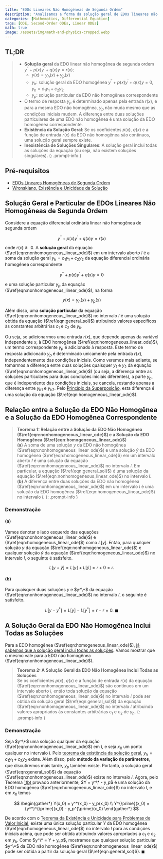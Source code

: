 ```yaml
---
title: "EDOs Lineares Não Homogêneas de Segunda Ordem"
description: "Analisamos a forma da solução geral de EDOs lineares não homogêneas de segunda ordem, sua relação com a solução homogênea correspondente, e provamos a existência da solução geral e a ausência de soluções singulares."
categories: [Mathematics, Differential Equation]
tags: [ODE, Second-Order ODEs, Linear ODEs]
math: true
image: /assets/img/math-and-physics-cropped.webp
---
```


## TL;DR
> - **Solução geral** da EDO linear não homogênea de segunda ordem $y^{\prime\prime} + p(x)y^{\prime} + q(x)y = r(x)$:
>   - $y(x) = y_h(x) + y_p(x)$
>   - $y_h$: solução geral da EDO homogênea $y^{\prime\prime} + p(x)y^{\prime} + q(x)y = 0$, $y_h = c_1y_1 + c_2y_2$
>   - $y_p$: solução particular da EDO não homogênea correspondente
> - O termo de resposta $y_p$ é determinado apenas pela entrada $r(x)$, e para a mesma EDO não homogênea, $y_p$ não muda mesmo que as condições iniciais mudem. A diferença entre duas soluções particulares de uma EDO não homogênea é uma solução da EDO homogênea correspondente.
> - **Existência da Solução Geral**: Se os coeficientes $p(x)$, $q(x)$ e a função de entrada $r(x)$ da EDO não homogênea são contínuos, uma solução geral sempre existe.
> - **Inexistência de Soluções Singulares**: A solução geral inclui todas as soluções da equação (ou seja, não existem soluções singulares).
{: .prompt-info }

## Pré-requisitos
- [EDOs Lineares Homogêneas de Segunda Ordem](/posts/homogeneous-linear-odes-of-second-order/)
- [Wronskiano, Existência e Unicidade da Solução](/posts/wronskian-existence-and-uniqueness-of-solutions/)

## Solução Geral e Particular de EDOs Lineares Não Homogêneas de Segunda Ordem
Considere a equação diferencial ordinária linear não homogênea de segunda ordem

$$ y^{\prime\prime} + p(x)y^{\prime} + q(x)y = r(x) \label{eqn:nonhomogeneous_linear_ode}\tag{1}$$

onde $r(x) \not\equiv 0$. A **solução geral** da equação ($\ref{eqn:nonhomogeneous_linear_ode}$) em um intervalo aberto $I$ é a soma da solução geral $y_h = c_1y_1 + c_2y_2$ da equação diferencial ordinária homogênea correspondente

$$ y^{\prime\prime} + p(x)y^{\prime} + q(x)y = 0 \label{eqn:homogeneous_linear_ode}\tag{2} $$

e uma solução particular $y_p$ da equação ($\ref{eqn:nonhomogeneous_linear_ode}$), na forma

$$ y(x) = y_h(x) + y_p(x) \label{eqn:general_sol}\tag{3}$$

Além disso, uma **solução particular** da equação ($\ref{eqn:nonhomogeneous_linear_ode}$) no intervalo $I$ é uma solução obtida da equação ($\ref{eqn:general_sol}$) atribuindo valores específicos às constantes arbitrárias $c_1$ e $c_2$ de $y_h$.

Ou seja, se adicionarmos uma entrada $r(x)$, que depende apenas da variável independente $x$, à EDO homogênea ($\ref{eqn:homogeneous_linear_ode}$), um termo correspondente $y_p$ é adicionado à resposta. Este termo de resposta adicionado $y_p$ é determinado unicamente pela entrada $r(x)$, independentemente das condições iniciais. Como veremos mais adiante, se tomarmos a diferença entre duas soluções quaisquer $y_1$ e $y_2$ da equação ($\ref{eqn:nonhomogeneous_linear_ode}$) (ou seja, a diferença entre as soluções particulares para duas condições iniciais diferentes), a parte $y_p$, que é independente das condições iniciais, se cancela, restando apenas a diferença entre ${y_h}_1$ e ${y_h}_2$. Pelo [Princípio da Superposição](/posts/homogeneous-linear-odes-of-second-order/#principio-da-superposicao), esta diferença é uma solução da equação ($\ref{eqn:homogeneous_linear_ode}$).

## Relação entre a Solução da EDO Não Homogênea e a Solução da EDO Homogênea Correspondente
> **Teorema 1: Relação entre a Solução da EDO Não Homogênea ($\ref{eqn:nonhomogeneous_linear_ode}$) e a Solução da EDO Homogênea ($\ref{eqn:homogeneous_linear_ode}$)**  
> **(a)** A soma de uma solução $y$ da EDO não homogênea ($\ref{eqn:nonhomogeneous_linear_ode}$) e uma solução $\tilde{y}$ da EDO homogênea ($\ref{eqn:homogeneous_linear_ode}$) em um intervalo aberto $I$ é uma solução da equação ($\ref{eqn:nonhomogeneous_linear_ode}$) no intervalo $I$. Em particular, a equação ($\ref{eqn:general_sol}$) é uma solução da equação ($\ref{eqn:nonhomogeneous_linear_ode}$) no intervalo $I$.  
> **(b)** A diferença entre duas soluções da EDO não homogênea ($\ref{eqn:nonhomogeneous_linear_ode}$) em um intervalo $I$ é uma solução da EDO homogênea ($\ref{eqn:homogeneous_linear_ode}$) no intervalo $I$.
{: .prompt-info }

### Demonstração
#### (a)
Vamos denotar o lado esquerdo das equações ($\ref{eqn:nonhomogeneous_linear_ode}$) e ($\ref{eqn:homogeneous_linear_ode}$) como $L[y]$. Então, para qualquer solução $y$ da equação ($\ref{eqn:nonhomogeneous_linear_ode}$) e qualquer solução $\tilde{y}$ da equação ($\ref{eqn:homogeneous_linear_ode}$) no intervalo $I$, o seguinte é satisfeito.

$$ L[y + \tilde{y}] = L[y] + L[\tilde{y}] = r + 0 = r. $$

#### (b)
Para quaisquer duas soluções $y$ e $y^\*$ da equação ($\ref{eqn:nonhomogeneous_linear_ode}$) no intervalo $I$, o seguinte é satisfeito.

$$ L[y - y^*] = L[y] - L[y^*] = r - r = 0.\ \blacksquare $$

## A Solução Geral da EDO Não Homogênea Inclui Todas as Soluções
Para a EDO homogênea ($\ref{eqn:homogeneous_linear_ode}$), [já sabemos que a solução geral inclui todas as soluções](/posts/wronskian-existence-and-uniqueness-of-solutions/#a-solucao-geral-inclui-todas-as-solucoes). Vamos mostrar que o mesmo vale para a EDO não homogênea ($\ref{eqn:nonhomogeneous_linear_ode}$).

> **Teorema 2: A Solução Geral da EDO Não Homogênea Inclui Todas as Soluções**  
> Se os coeficientes $p(x)$, $q(x)$ e a função de entrada $r(x)$ da equação ($\ref{eqn:nonhomogeneous_linear_ode}$) são contínuos em um intervalo aberto $I$, então toda solução da equação ($\ref{eqn:nonhomogeneous_linear_ode}$) no intervalo $I$ pode ser obtida da solução geral ($\ref{eqn:general_sol}$) da equação ($\ref{eqn:nonhomogeneous_linear_ode}$) no intervalo $I$ atribuindo valores apropriados às constantes arbitrárias $c_1$ e $c_2$ de $y_h$.
{: .prompt-info }

### Demonstração
Seja $y^\*$ uma solução qualquer da equação ($\ref{eqn:nonhomogeneous_linear_ode}$) em $I$, e seja $x_0$ um ponto qualquer no intervalo $I$. Pelo [teorema da existência da solução geral](/posts/wronskian-existence-and-uniqueness-of-solutions/#existencia-da-solucao-geral), $y_h = c_1y_1 + c_2y_2$ existe. Além disso, pelo **método da variação de parâmetros**, que discutiremos mais tarde, $y_p$ também existe. Portanto, a solução geral ($\ref{eqn:general_sol}$) da equação ($\ref{eqn:nonhomogeneous_linear_ode}$) existe no intervalo $I$. Agora, pelo Teorema [1(b)](#relacao-entre-a-solucao-da-edo-nao-homogenea-e-a-solucao-da-edo-homogenea-correspondente) provado anteriormente, $Y = y^\* - y_p$ é uma solução da EDO homogênea ($\ref{eqn:homogeneous_linear_ode}$) no intervalo $I$, e em $x_0$ temos

$$ \begin{gather*}
Y(x_0) = y^*(x_0) - y_p(x_0) \\
Y^{\prime}(x_0) = {y^*}^{\prime}(x_0) - y_p^{\prime}(x_0)
\end{gather*} $$

De acordo com o [Teorema da Existência e Unicidade para Problemas de Valor Inicial](/posts/wronskian-existence-and-uniqueness-of-solutions/#teorema-da-existencia-e-unicidade-para-problemas-de-valor-inicial), existe uma única solução particular $Y$ da EDO homogênea ($\ref{eqn:homogeneous_linear_ode}$) no intervalo $I$ para as condições iniciais acima, que pode ser obtida atribuindo valores apropriados a $c_1$ e $c_2$ em $y_h$. Como $y^\* = Y + y_p$, mostramos que qualquer solução particular $y^\*$ da EDO não homogênea ($\ref{eqn:nonhomogeneous_linear_ode}$) pode ser obtida a partir da solução geral ($\ref{eqn:general_sol}$). $\blacksquare$
